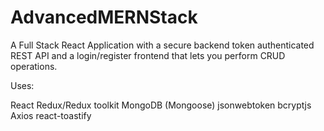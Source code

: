 # AdvancedMERNStack
A Full Stack React Application with a secure backend token authenticated REST API and a login/register frontend that lets you perform CRUD operations.  

Uses:

React
Redux/Redux toolkit
MongoDB (Mongoose)
jsonwebtoken
bcryptjs
Axios
react-toastify


